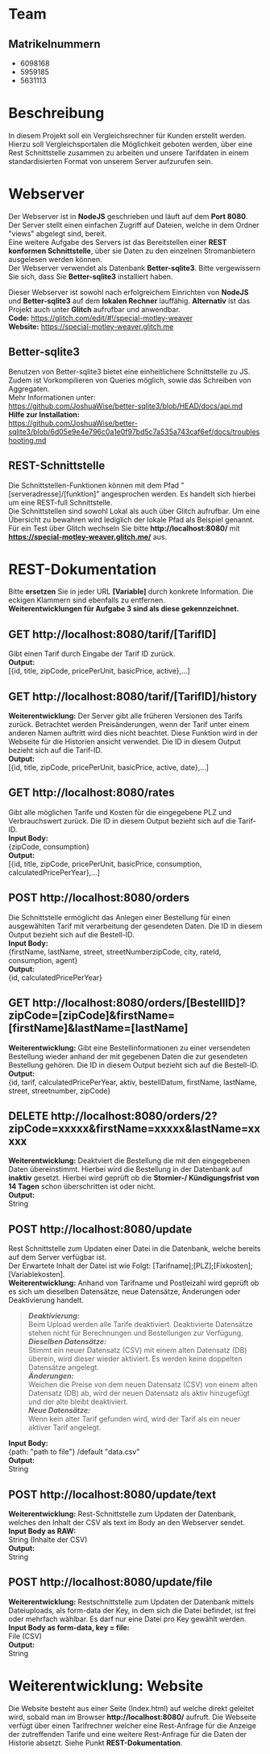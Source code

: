 # Team
## Matrikelnummern
* 6098168
* 5959185
* 5631113


# Beschreibung
In diesem Projekt soll ein Vergleichsrechner für Kunden erstellt werden. Hierzu soll Vergleichsportalen die Möglichkeit geboten werden, über eine Rest Schnittstelle zusammen zu arbeiten und unsere Tarifdaten in einem standardisierten Format von unserem Server aufzurufen sein.


# Webserver
Der Webserver ist in **NodeJS** geschrieben und läuft auf dem **Port 8080**.  
Der Server stellt einen einfachen Zugriff auf Dateien, welche in dem Ordner "views" abgelegt sind, bereit.  
Eine weitere Aufgabe des Servers ist das Bereitstellen einer **REST konformen Schnittstelle**, über sie Daten zu den einzelnen Stromanbietern ausgelesen werden können.  
Der Webserver verwendet als Datenbank **Better-sqlite3**. Bitte vergewissern Sie sich, dass Sie **Better-sqlite3** installiert haben.

Dieser Webserver ist sowohl nach erfolgreichem Einrichten von **NodeJS** und **Better-sqlite3** auf dem **lokalen Rechner** lauffähig. **Alternativ** ist das Projekt auch unter **Glitch** aufrufbar und anwendbar.  
**Code:** https://glitch.com/edit/#!/special-motley-weaver  
**Website:** https://special-motley-weaver.glitch.me


## Better-sqlite3
Benutzen von Better-sqlite3 bietet eine einheitlichere Schnittstelle zu JS. Zudem ist Vorkompilieren von Queries möglich, sowie das Schreiben von Aggregaten.  
Mehr Informationen unter:   
https://github.com/JoshuaWise/better-sqlite3/blob/HEAD/docs/api.md  
**Hilfe zur Installation:**   
https://github.com/JoshuaWise/better-sqlite3/blob/6d05e9e4e796c0a1e0f97bd5c7a535a743caf6ef/docs/troubleshooting.md  


## REST-Schnittstelle
Die Schnittstellen-Funktionen können mit dem Pfad "[serveradresse]/[funktion]" angesprochen werden. Es handelt sich hierbei um eine REST-full Schnittstelle.  
Die Schnittstellen sind sowohl Lokal als auch über Glitch aufrufbar. Um eine Übersicht zu bewahren wird lediglich der lokale Pfad als Beispiel genannt. Für ein Test über Glitch wechseln Sie bitte **http://localhost:8080/** mit **https://special-motley-weaver.glitch.me/** aus.  


# REST-Dokumentation
Bitte **ersetzen** Sie in jeder URL **[Variable]** durch konkrete Information. Die eckigen Klammern sind ebenfalls zu entfernen.  
**Weiterentwicklungen für Aufgabe 3 sind als diese gekennzeichnet.**

## GET http://localhost:8080/tarif/[TarifID] 
Gibt einen Tarif durch Eingabe der Tarif ID zurück.  
**Output:**  
[{id, title, zipCode, pricePerUnit, basicPrice, active},...]

## GET http://localhost:8080/tarif/[TarifID]/history
**Weiterentwicklung:** Der Server gibt alle früheren Versionen des Tarifs zurück. Betrachtet werden Preisänderungen, wenn der Tarif unter einem anderen Namen auftritt wird dies nicht beachtet. Diese Funktion wird in der Webseite für die Historien ansicht verwendet. Die ID in diesem Output bezieht sich auf die Tarif-ID.  
**Output:**  
[{id, title, zipCode, pricePerUnit, basicPrice, active, date},...]

## GET http://localhost:8080/rates
Gibt alle möglichen Tarife und Kosten für die eingegebene PLZ und Verbrauchswert zurück. Die ID in diesem Output bezieht sich auf die Tarif-ID.  
**Input Body:**  
{zipCode, consumption}  
**Output:**  
[{id, title, zipCode, pricePerUnit, basicPrice, consumption, calculatedPricePerYear},...]  

## POST http://localhost:8080/orders
Die Schnittstelle ermöglicht das Anlegen einer Bestellung für einen ausgewählten Tarif mit verarbeitung der gesendeten Daten. Die ID in diesem Output bezieht sich auf die Bestell-ID.  
**Input Body:**  
{firstName, lastName, street, streetNumberzipCode, city, rateId, consumption, agent}  
**Output:**  
{id, calculatedPricePerYear}  

## GET http://localhost:8080/orders/[BestellID]?zipCode=[zipCode]&firstName=[firstName]&lastName=[lastName]
**Weiterentwicklung:** Gibt eine Bestellinformationen zu einer versendeten Bestellung wieder anhand der mit gegebenen Daten die zur gesendeten Bestellung gehören. Die ID in diesem Output bezieht sich auf die Bestell-ID.  
**Output:**  
{id, tarif, calculatedPricePerYear, aktiv, bestellDatum, firstName, lastName, street, streetnumber, zipCode}  

## DELETE http://localhost:8080/orders/2?zipCode=xxxxx&firstName=xxxxx&lastName=xxxxx
**Weiterentwicklung:** Deaktviert die Bestellung die mit den eingegebenen Daten übereinstimmt. Hierbei wird die Bestellung in der Datenbank auf **inaktiv** gesetzt. Hierbei wird geprüft ob die **Stornier-/ Kündigungsfrist von 14 Tagen** schon überschritten ist oder nicht.  
**Output:**  
String

## POST http://localhost:8080/update
Rest Schnittstelle zum Updaten einer Datei in die Datenbank, welche bereits auf dem Server verfügbar ist.  
Der Erwartete Inhalt der Datei ist wie Folgt: [Tarifname];[PLZ];[Fixkosten];[Variablekosten].  
**Weiterentwicklung:**  Anhand von Tarifname und Postleizahl wird geprüft ob es sich um dieselben Datensätze, neue Datensätze, Änderungen oder Deaktivierung handelt.  
 > ***Deaktivierung:***  
Beim Upload werden alle Tarife deaktiviert. Deaktivierte Datensätze stehen nicht für Berechnungen und Bestellungen zur Verfügung.  
***Dieselben Datensätze:***  
Stimmt ein neuer Datensatz (CSV) mit einem alten Datensatz (DB) überein, wird dieser wieder aktiviert. Es werden keine doppelten Datensätze angelegt.   
***Änderungen:***  
Weichen die Preise von dem neuen Datensatz (CSV) von einem alten Datensatz (DB) ab, wird der neuen Datensatz als aktiv hinzugefügt und der alte bleibt deaktiviert.  
***Neue Datensätze:***   
Wenn kein alter Tarif gefunden wird, wird der Tarif als ein neuer aktiver Tarif angelegt.  

**Input Body:**  
{path: "path to file"} /default "data.csv"  
**Output:**  
String 

## POST http://localhost:8080/update/text
**Weiterentwicklung:** Rest-Schnittstelle zum Updaten der Datenbank, welches den Inhalt der CSV als text im Body an den Webserver sendet.  
**Input Body as RAW:**  
String (Inhalte der CSV)  
**Output:**  
String  

## POST http://localhost:8080/update/file
**Weiterentwicklung:** Restschnittstelle zum Updaten der Datenbank mittels Dateiuploads, als form-data der Key, in dem sich die Datei befindet, ist frei oder mehrfach wählbar. Es darf nur eine Datei pro Key gewählt werden.  
**Input Body as form-data, key = file:**  
File (CSV)  
**Output:**  
String  

# Weiterentwicklung: Website
Die Website besteht aus einer Seite (Index.html) auf welche direkt geleitet wird, sobald man im Browser **http://localhost:8080/** aufruft. Die Webseite verfügt über einen Tarifrechner welcher eine Rest-Anfrage für die Anzeige der zutreffenden Tarife und eine weitere Rest-Anfrage für die Daten der Historie absetzt. Siehe Punkt **REST-Dokumentation**.